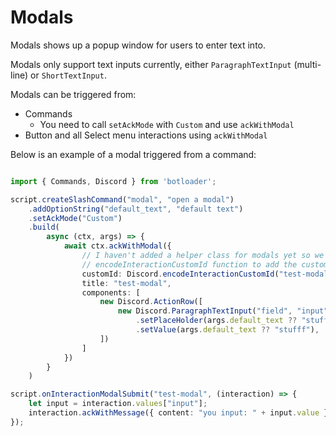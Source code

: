 # Modals

Modals shows up a popup window for users to enter text into.

Modals only support text inputs currently, either `ParagraphTextInput` (multi-line) or `ShortTextInput`.

Modals can be triggered from:
- Commands
  - You need to call `setAckMode` with `Custom` and use `ackWithModal`
- Button and all Select menu interactions using `ackWithModal`

Below is an example of a modal triggered from a command:

```ts

import { Commands, Discord } from 'botloader';

script.createSlashCommand("modal", "open a modal")
    .addOptionString("default_text", "default text")
    .setAckMode("Custom")
    .build(
        async (ctx, args) => {
            await ctx.ackWithModal({
                // I haven't added a helper class for modals yet so we have to use the relatively low level
                // encodeInteractionCustomId function to add the custom id
                customId: Discord.encodeInteractionCustomId("test-modal", {}),
                title: "test-modal",
                components: [
                    new Discord.ActionRow([
                        new Discord.ParagraphTextInput("field", "input")
                            .setPlaceHolder(args.default_text ?? "stuff here!")
                            .setValue(args.default_text ?? "stufff"),
                    ])
                ]
            })
        }
    )

script.onInteractionModalSubmit("test-modal", (interaction) => {
    let input = interaction.values["input"];
    interaction.ackWithMessage({ content: "you input: " + input.value });
});

```